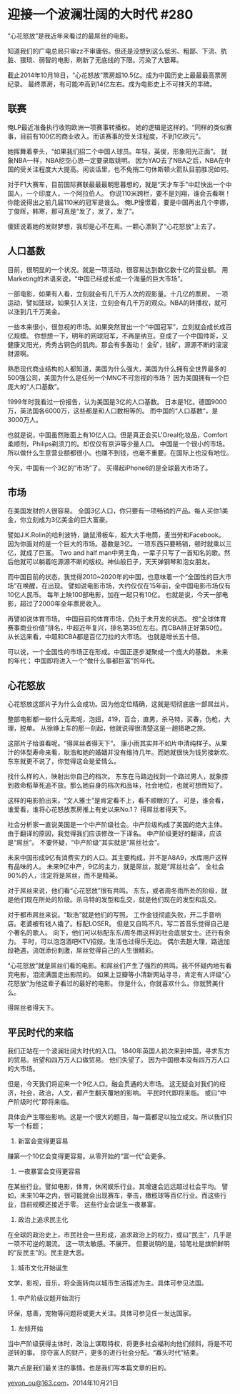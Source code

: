 # 迎接一个波澜壮阔的大时代 #280

“心花怒放”是我近年来看过的最屌丝的电影。

知道我们的广电总局只审zz不审庸俗。但还是没想到这么低劣、粗鄙、下流、肮脏、猥琐、弱智的电影，刷新了无底线的下限。污染了大银幕。

截止2014年10月18日，“心花怒放”票房超10.5亿。成为中国历史上最最最高票房纪录。
最终票房，有可能冲高到14亿左右。成为电影史上不可抹灭的丰碑。

## 联赛

俺LP最近准备执行收购欧洲一项赛事转播权。
她的逻辑是这样的。“同样的类似赛事，目前有100亿的商业收入。而该赛事的受关注程度，不到1亿欧元”。

她挥舞着拳头，“如果我们招二个中国人球员。年轻，英俊，形象阳光正面”。
就象NBA一样，NBA挖空心思一定要录取姚明。
因为YAO去了NBA之后，NBA在中国的受关注程度大大提高。闲谈话里，也不免捎二句休斯顿火箭队目前胜况如何。

对于F1大赛车，目前国际赛联最最最朝思暮想的，就是“天才车手”中赶快出一个中国人，一个印度人，一个阿拉伯人。
你说110米跨栏，要不是刘翔，谁会去看啊！
你能说得出之前几届110米的冠军是谁么。
俺LP憧憬着，要是中国再出几个李娜，丁俊晖，韩寒，那可真是“发了，发了，发了”。

傻妞说着她的发财梦想，我却是心不在焉。一颗心漂到了“心花怒放”上去了。

## 人口基数

目前，很明显的一个状况。就是一项活动，很容易达到数亿数十亿的营业额。
用Marketing的术语来说，“中国已经成长成一个海量的巨大市场”。

一部电影，如果有人看，立刻就会有几千万人次的观影量。十几亿的票房。
一项运动，譬如篮球，如果引人关注，立刻会有几千万的观众。NBA的转播权，就可以涨到几千万美金。

一些本来很小，很忽视的市场。如果突然冒出一个“中国冠军”，立刻就会成长成百亿规模。
你想想一下，明年的网球冠军，不再是纳豆。变成了一个中国帅哥，又健康又阳光，秀秀古铜色的肌肉。那会有多轰动！
金矿，钱矿，源源不断的滚滚财源啊。

熟悉现代商业结构的人都知道，美国为什么强大，美国为什么拥有全世界最多的500强公司，美国为什么是任何一个MNC不可忽视的市场？
因为美国拥有一个巨庞大的“人口基数”。

1999年时我看过一份报告，认为美国是3亿的人口基数。
日本是1亿。德国9000万，英法国各6000万，这些都是和人口数相等的。
而中国的“人口基数”，是3000万人。

也就是说，中国虽然账面上有10亿人口。但是真正会买L'Oreal化妆品，Comfort柔顺剂，Philips剃须刀的。却仅仅有京沪等少量人口。
中国是一个很小的市场。所以做什么生意营业额都很小。也赚不到钱，也毫不重要。在国际上也没有地位。

今天，中国有一个3亿的“市场”了。
买得起iPhone6的是全球最大市场了。

## 市场

在美国发财的人很容易。
全国3亿人口，你只要有一项畅销的产品。每人买你1美金，你立刻成为3亿美金的巨大富豪。

譬如J.K.Rolin的哈利波特，鼬鼠滑板车，超大大手电筒，麦当劳和Facebook。
因为你面对的是一个巨大的市场。基数是3亿。
一项东西只要畅销，顿时就乘以三亿，就成了巨富。
Two and half man中男主角，一辈子只写了一首知名的歌。然后他就可以躺着吃源源不断的版权。神仙般日子，天天弹钢琴和泡女朋友。

而中国目前的状态，我觉得2010~2020年的中国，也意味着一个“全国性的巨大市场”在唤醒，在出现。
譬如说电影市场，大约仅仅在15年前，全中国电影市场仅有10亿人民币。
每年上映100部电影，加在一起只有10亿。
也就是说，今天一部电影，超过了2000年全年票房收入。

再譬如说体育市场。
中国目前的体育市场，仍处于未开发的状态。
按“全球体育赛事商业价值”排名，中超近年复兴，排名第35位左右。而CBA排正好第50位。
从长远来看，中超和CBA都是百亿刀拉的大市场。
也就是增长五十倍。

可以说，一个全国性的市场正在形成。中国正逐步凝聚成一个庞大的基数。
未来的年代；
中国即将进入一个“做什么事都巨富”的年代。

## 心花怒放

心花怒放这部片子为什么会成功。因为他定位精确，这就是彻彻底底一部屌丝片。

整部电影都一些什么元素呢，泡妞，419，百合，直男，杀马特，买春，伪枪，大理，脱单。
从徐峥上车的那一刻起，他就说得很清楚这是一趟猎艳之旅。

这部片子给谁看呢。“得屌丝者得天下”。
康小雨其实并不如片中清纯样子。从果汁的体型寿命来看，耿浩和她的婚姻并没有维持几年。而她就很快为钱另接新欢。
东东就更不说了，你觉得这会是爱情么。

找什么样的人，映射出你自己的档次。
东东在马路边找到一个路过男人，就象捞到救命稻草死追不放。那么她自身的档次和品味，社会地位，也就可想而知了。

这样的电影拍出来。“文人雅士”是肯定看不上，看不顺眼的了。
可是，谁会看，谁爱看，谁将心花怒放票房推上有史以来No.1？
得屌丝者得天下。

社会分析家一直说美国是一个中产阶级社会。中产阶级构成了美国的绝大主体。
由于翻译的原因，我觉得我们应该修改一下译名。
中产阶级更好的翻译，应该是“屌丝”。
不要怀疑，“中产阶级”其实就是“屌丝社会”。

未来中国形成9亿有消费实力的人口。其主要构成，并不是A8A9，水库用户这样有品味的人。
未来9亿中产，9亿的主力，就是屌丝，就是“屌丝社会”。
全社会90%的人，注定将是屌丝，而不是精英。

对于屌丝来说，他们看“心花怒放”很有共鸣。
东东，或者周冬雨所处的阶级，就是他们现在所处的阶级。杀马特的发型和乱交，就是他们现在的发型和乱交。

对于都市屌丝来说。“耿浩”就是他们的写照。
工作金钱彻底失败，开二手音响店。老婆被有钱人撬了。标配LOSER。
但是又自鸣不凡，写二首音乐觉得自己是个著名的歌人。
向下，他们可以标配东东/周冬雨这样的社会底层女士。还行有余力。
平时，可以泡泡酒吧KTV招妓。生活也过得乐无边。
偶尔去趟大理，路途加段艳遇，流氓添份刺激，屌丝觉得自己的人生很精彩。

“心花怒放”就是屌丝们看的电影。和屌丝们产生了强烈的共鸣。我不怀疑内地有看完电影，泪流满面走出影院的。
如果上豆瓣等小清新网站寻寻，肯定有人评级“心花怒放”为他这辈子看过的最好的电影。
你是什么，你就喜欢什么。你就赞美什么。

得屌丝者得天下。

## 平民时代的来临

我们正站在一个波澜壮阔大时代的入口。
1840年英国人初次来到中国，寻求东方的贸易。祈望和四万万人口做贸易。
他们失望了。
因为中国根本没有四万万人口的大市场。

但是，今天我们将迎来一个9亿人口。融会贯通的大市场。
这无疑会对我们的经济，社会，政治，人文，都产生翻天覆地的影响。
平民时代即将来临。
或曰“中产阶级时代”即将来临。

具体会产生哪些影响。这是一个很大的题目，每一篇都足以独立成文。所以我们只写一个标题；

1. 新富会变得更容易

  赚第一个10亿会变得更容易。从零开始的“富一代”会更多。

1. 一夜暴富会变得更容易

  在某些行业。譬如电影，体育，休闲娱乐行业。其增速会远远超过社会平均。
  譬如，未来10年之内，很可能就会出现赛车，拳击，橄榄球等百亿行业。而这些行业，目前规模还接近于零。
  这些行业会诞生一夜暴富。

1. 政治上追求民主化

  在全球的政治史上，市民社会一旦形成，追求政治上的权力，或曰“民主”，几乎是一项不可逆的潮流。
  这一项太敏感。不展开。
  但要说明的是，铅笔社是旗帜鲜明的“反民主”的。民主是大恶。

1. 城市文化开始诞生

  文学，影视，音乐，将全面转向以城市生活描述为主。具体可参见法国。

1. 中产阶级议题开始流行

  环保，慈善，宠物等问题将或更大关注。具体可参见任一发达国家。

1. 左倾开始

  当中产阶级获得主体时，政治上谋取特权，将更多社会福利向他们倾斜，将是不可逆转的事。
  掠夺富人的财产，更多的进行社会分配。“寡头时代”结束。

第六点是我们最关注的事情。也是我们写本篇文章的目的。

[yevon_ou@163.com](mailto:yevon_ou@163.com)，2014年10月21日

